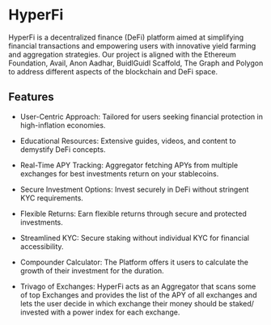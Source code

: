 # HyperFi

HyperFi is a decentralized finance (DeFi) platform aimed at simplifying financial transactions and empowering users with innovative yield farming and aggregation strategies. Our project is aligned with the Ethereum Foundation, Avail, Anon Aadhar, BuidlGuidl Scaffold, The Graph and Polygon to address different aspects of the blockchain and DeFi space.

## Features

- User-Centric Approach: Tailored for users seeking financial protection in high-inflation economies.

- Educational Resources: Extensive guides, videos, and content to demystify DeFi concepts.

- Real-Time APY Tracking: Aggregator fetching APYs from multiple exchanges for best investments return on your stablecoins.

- Secure Investment Options: Invest securely in DeFi without stringent KYC requirements.

- Flexible Returns: Earn flexible returns through secure and protected investments.

- Streamlined KYC: Secure staking without individual KYC for financial accessibility.

- Compounder Calculator: The Platform offers it users to calculate the growth of their investment for the duration.

- Trivago of Exchanges: HyperFi acts as an Aggregator that scans some of top  Exchanges and provides the list of the APY of all exchanges and lets the user decide in which exchange their money should be staked/ invested with a power index for each exchange.
